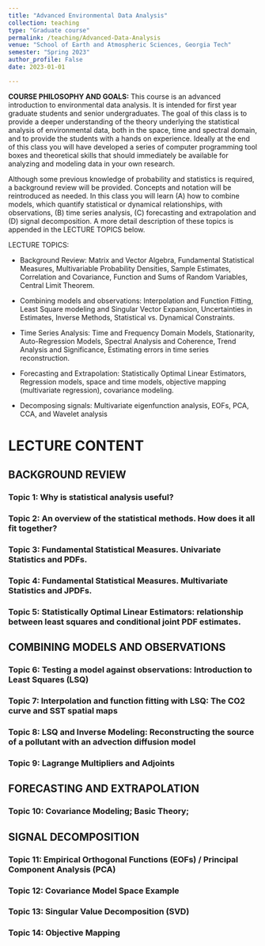 ```yaml
---
title: "Advanced Environmental Data Analysis"
collection: teaching
type: "Graduate course"
permalink: /teaching/Advanced-Data-Analysis
venue: "School of Earth and Atmospheric Sciences, Georgia Tech"
semester: "Spring 2023"
author_profile: False
date: 2023-01-01

---
```



**COURSE PHILOSOPHY AND GOALS:** This course is an advanced introduction to environmental data analysis. It is intended for first year graduate students and senior undergraduates. The goal of this class is to provide a deeper understanding of the theory underlying the statistical analysis of environmental data, both in the space, time and spectral domain, and to provide the students with a hands on experience. Ideally at the end of this class you will have developed a series of computer programming tool boxes and theoretical skills that should immediately be available for analyzing and modeling data in your own research. 

Although some previous knowledge of probability and statistics is required, a background review will be provided. Concepts and notation will be reintroduced as needed. In this class you will learn (A) how to combine models, which quantify statistical or dynamical relationships, with observations, (B) time series analysis, (C) forecasting and extrapolation and (D) signal decomposition. A more detail description of these topics is appended in the LECTURE TOPICS below.

LECTURE TOPICS:
* Background Review: Matrix and Vector Algebra, Fundamental Statistical Measures, Multivariable Probability Densities, Sample Estimates, Correlation and Covariance, Function and Sums of Random Variables, Central Limit Theorem. 
 
* Combining models and observations: Interpolation and Function Fitting, Least Square modeling and Singular Vector Expansion, Uncertainties in Estimates, Inverse Methods, Statistical vs. Dynamical Constraints.

* Time Series Analysis: Time and Frequency Domain Models, Stationarity, Auto-Regression Models, Spectral Analysis and Coherence, Trend Analysis and Significance, Estimating errors in time series reconstruction.

* Forecasting and Extrapolation: Statistically Optimal Linear Estimators, Regression models, space and time models, objective mapping (multivariate regression), covariance modeling.

* Decomposing signals: Multivariate eigenfunction analysis, EOFs, PCA, CCA, and Wavelet analysis

# LECTURE CONTENT
## BACKGROUND REVIEW
### Topic 1: Why is statistical analysis useful?
### Topic 2: An overview of the statistical methods. How does it all fit together?
### Topic 3: Fundamental Statistical Measures. Univariate Statistics and PDFs.
### Topic 4: Fundamental Statistical Measures. Multivariate Statistics and JPDFs.
### Topic 5: Statistically Optimal Linear Estimators: relationship between least squares and conditional joint PDF estimates.

## COMBINING MODELS AND OBSERVATIONS
### Topic 6: Testing a model against observations: Introduction to Least Squares (LSQ)
### Topic 7: Interpolation and function fitting with LSQ: The CO2 curve and SST spatial maps
### Topic 8: LSQ and Inverse Modeling: Reconstructing the source of a pollutant with an advection diffusion model
### Topic 9: Lagrange Multipliers and Adjoints

## FORECASTING AND EXTRAPOLATION
### Topic 10: Covariance Modeling; Basic Theory;

## SIGNAL DECOMPOSITION
### Topic 11: Empirical Orthogonal Functions (EOFs) / Principal Component Analysis (PCA)
### Topic 12: Covariance Model Space Example
### Topic 13: Singular Value Decomposition (SVD)
### Topic 14: Objective Mapping

<!-- TIME SERIES ANALYSIS
### Topic 15: Understanding Time Processes in the Time Domain, White Noise, Red Noise, Auto-correlation Function, Auto-Regressive Models, Fourier Series
### Topic 16-17: Frequency domain, Spectrum and Autocovariance function, Review Convolution and Cross-correlation, Aliasing, DFT and Tapering
### Topic 18: Analysis of two or more signals, Cross-Spectra and Coherence -->


